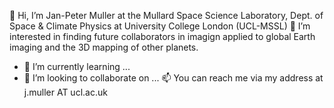👋 Hi, I’m Jan-Peter Muller at the Mullard Space Science Laboratory, Dept. of Space & Climate Physics at University College London (UCL-MSSL)
👀 I’m interested in finding future collaborators in imagign applied to global Earth imaging and the 3D mapping of other planets.
- 🌱 I’m currently learning ...
- 💞️ I’m looking to collaborate on ...
📫 You can reach me via my address at j.muller AT ucl.ac.uk

<!---
jpalm66/jpalm66 is a ✨ special ✨ repository because its `README.md` (this file) appears on your GitHub profile.
You can click the Preview link to take a look at your changes.
--->

